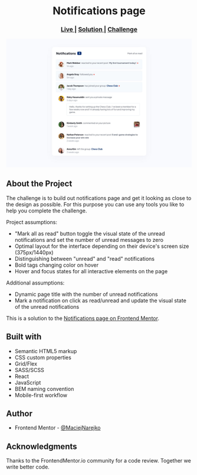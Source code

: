 <h1 align="center">Notifications page</h1>

<div align="center">
  <h3>
    <a href="https://maciejnarejko.github.io/notifications-page/">
      Live
    </a>
    | 
    <a href="https://www.frontendmentor.io/solutions/notifications-page-stack-react-scss-bem-5KqD_Pg0Bc">
      Solution
    </a>
    | 
    <a href="https://www.frontendmentor.io/challenges/notifications-page-DqK5QAmKbC">
      Challenge
    </a>
  </h3>
</div>

<img src="./public/project-preview.jpg"></img>

## About the Project

The challenge is to build out notifications page and get it looking as close to the design as possible. For this purpose you can use any tools you like to help you complete the challenge.

Project assumptions:

- "Mark all as read" button toggle the visual state of the unread notifications and set the number of unread messages to zero
- Optimal layout for the interface depending on their device's screen size (375px/1440px)
- Distinguishing between "unread" and "read" notifications
- Bold tags changing color on hover
- Hover and focus states for all interactive elements on the page

Additional assumptions:

- Dynamic page title with the number of unread notifications
- Mark a notification on click as read/unread and update the visual state of the unread notifications

This is a solution to the [Notifications page on Frontend Mentor](https://www.frontendmentor.io/challenges/notifications-page-DqK5QAmKbC).

## Built with

- Semantic HTML5 markup
- CSS custom properties
- Grid/Flex
- SASS/SCSS
- React
- JavaScript
- BEM naming convention
- Mobile-first workflow

## Author

- Frontend Mentor - <a href="https://www.frontendmentor.io/profile/MaciejNarejko">@MaciejNarejko</a>

## Acknowledgments

Thanks to the FrontendMentor.io community for a code review.
Together we write better code.
